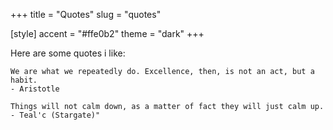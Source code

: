 +++
title = "Quotes"
slug = "quotes"

[style]
    accent = "#ffe0b2"
    theme = "dark"
+++

Here are some quotes i like:
```
We are what we repeatedly do. Excellence, then, is not an act, but a habit. 
- Aristotle
```
```
Things will not calm down, as a matter of fact they will just calm up.
- Teal'c (Stargate)"
```
